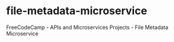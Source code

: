 # file-metadata-microservice
FreeCodeCamp - APIs and Microservices Projects - File Metadata Microservice
